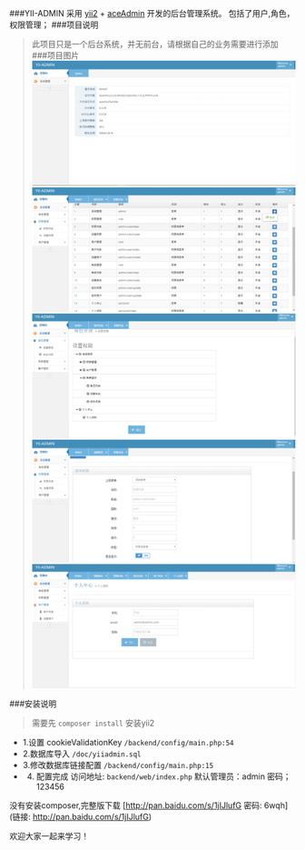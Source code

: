 ###YII-ADMIN
采用  [yii2](https://github.com/yiisoft/yii2)  + [aceAdmin](https://git.oschina.net/liushoukun/aceadmin.git)  开发的后台管理系统。
包括了用户,角色，权限管理；
###项目说明
>此项目只是一个后台系统，并无前台，请根据自己的业务需要进行添加
###项目图片
![image](./doc/yiiadmin/1.png)
![image](./doc/yiiadmin/2.png)
![image](./doc/yiiadmin/3.png)
![image](./doc/yiiadmin/4.png)
![image](./doc/yiiadmin/5.png)

###安装说明
>需要先 `composer install` 安装yii2
 - 1.设置 cookieValidationKey  `/backend/config/main.php:54`
 - 2.数据库导入 `/doc/yiiadmin.sql`
 - 3.修改数据库链接配置 `/backend/config/main.php:15`
 - 4. 配置完成 访问地址: `backend/web/index.php`   默认管理员：admin     密码； 123456

没有安装composer,完整版下载 [http://pan.baidu.com/s/1jIJlufG 密码: 6wqh](链接: http://pan.baidu.com/s/1jIJlufG)

欢迎大家一起来学习！
 